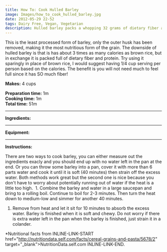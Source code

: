 ```yaml
---
title: How To: Cook Hulled Barley
image: Images/how_to_cook_hulled_barley.jpg
date: 2012-05-29 22-52
tags: Dairy Free, Vegan, Vegetarian
description: Hulled barley packs a whopping 32 grams of dietary fiber and 23 grams of protein in a 1 cup serving! Try using it in place of brown rice sometime or add it to soups instead of noodles.
---
```

This is the least processed form of barley, only the outer husk has been removed, making it the most nutritious form of the grain. The downside of hulled barley is that is has about 3 times as many calories as brown rice, but in exchange it is packed full of dietary fiber and protein. Try using it sparingly in place of brown rice, I would suggest having 1/4 cup serving per person based on the calories. The benefit is you will not need much to feel full since it has SO much fiber!

**Makes:** 4 cups

**Preparation time:** 1m  
**Cooking time:** 1m  
**Total time:** 51m

---

**Ingredients:**



---

**Equipment:** 

---

**Instructions:**

There are two ways to cook barley, you can either measure out the ingredients exacly and you should end up with no water left in the pan at the end. Or you can throw some barley into a pan, cover it with more than 6 parts water and cook it until it is soft (40 minutes) then strain off the excess water. Both methods work great but the second one is nice because you don't have to worry about potentially running out of water if the heat is a little too high.  1. Combine the barley and water in a large saucepan and bring to a rolling boil. Continue to boil for 2-3 minutes. Then turn the heat down to medium-low and simmer for another 40 minutes. 

1. Remove from heat and let it sit for 10 minutes to absorb the excess water. Barley is finished when it is soft and chewy. Do not worry if there is extra water left in the pan when the barley is finished, just strain it in a colander.


*Nutritional facts from INLINE-LINK-START href="http://nutritiondata.self.com/facts/cereal-grains-and-pasta/5678/2" target="_blank">NutritionData.self.com INLINE-LINK-END.
